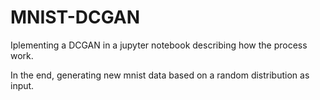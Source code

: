 # MNIST-DCGAN

Iplementing a DCGAN in a jupyter notebook describing how the process work. 

In the end, generating new mnist data based on a random distribution as input.
